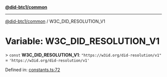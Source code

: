 [**@did-btc1/common**](../README.md)

***

[@did-btc1/common](../globals.md) / W3C\_DID\_RESOLUTION\_V1

# Variable: W3C\_DID\_RESOLUTION\_V1

&gt; `const` **W3C\_DID\_RESOLUTION\_V1**: `"https://w3id.org/did-resolution/v1"` = `'https://w3id.org/did-resolution/v1'`

Defined in: [constants.ts:72](https://github.com/dcdpr/did-btc1-js/blob/4ab6f9915d95beed9bc633644c9db1539395f512/packages/common/src/constants.ts#L72)
